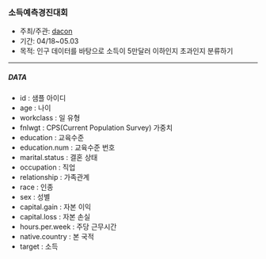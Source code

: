 ### 소득예측경진대회

- 주최/주관: [dacon](https://dacon.io/competitions/official/235892/overview/description)
- 기간: 04/18~05.03
- 목적: 인구 데이터를 바탕으로 소득이 5만달러 이하인지 초과인지 분류하기

---

##### DATA
- id : 샘플 아이디
- age : 나이
- workclass : 일 유형
- fnlwgt : CPS(Current Population Survey) 가중치
- education : 교육수준
- education.num : 교육수준 번호
- marital.status : 결혼 상태
- occupation : 직업
- relationship : 가족관계
- race : 인종
- sex : 성별
- capital.gain : 자본 이익
- capital.loss : 자본 손실
- hours.per.week : 주당 근무시간
- native.country : 본 국적
- target : 소득

